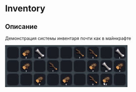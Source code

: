 # Inventory
## Описание
Демонстрация системы инвентаря почти как в майнкрафте

![Unity_mtYlU7YXVG.gif](res/Unity_mtYlU7YXVG.gif)